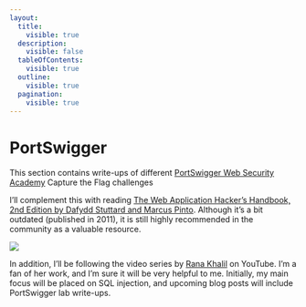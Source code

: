 ```yaml
---
layout:
  title:
    visible: true
  description:
    visible: false
  tableOfContents:
    visible: true
  outline:
    visible: true
  pagination:
    visible: true
---
```


# PortSwigger

This section contains write-ups of different [PortSwigger Web Security Academy](https://portswigger.net/web-security/all-topics) Capture the Flag challenges

&#x20;I’ll complement this with reading [The Web Application Hacker’s Handbook, 2nd Edition by Dafydd Stuttard and Marcus Pinto](https://www.oreilly.com/library/view/the-web-application/9781118026472/). Although it’s a bit outdated (published in 2011), it is still highly recommended in the community as a valuable resource.

![](https://jawad.ca/images/webapphandbook2ndedition.png)

In addition, I’ll be following the video series by [Rana Khalil](https://www.youtube.com/c/RanaKhalil101/playlists) on YouTube. I’m a fan of her work, and I’m sure it will be very helpful to me. Initially, my main focus will be placed on SQL injection, and upcoming blog posts will include PortSwigger lab write-ups.
